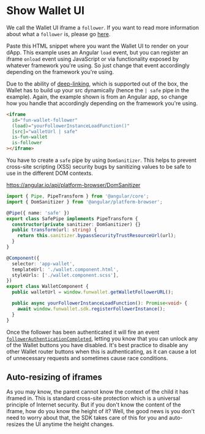 # Show Wallet UI

We call the Wallet UI iframe a `follower`. If you want to read more information about what a `follower` is, please go [here](/guide/how-does-it-work/leader-and-follower-communication.html#what-is-a-follower).

Paste this HTML snippet where you want the Wallet UI to render on your dApp. This example uses an Angular `load` event, but you can register an iframe `onload` event using JavaScript or via functionality exposed by whatever framework you're using. So just change that event accordingly depending on the framework you're using.

Due to the ability of [deep-linking](./routing.md), which is supported out of the box, the Wallet has to build up your src dynamically (hence the `| safe` pipe in the example). Again, the example shown is from an Angular app, so change how you handle that accordingly depending on the framework you're using.

```html
<iframe
  id="fun-wallet-follower"
  (load)="yourFollowerInstanceLoadFunction()"
  [src]="walletUrl | safe"
  is-fun-wallet
  is-follower
></iframe>
```

You have to create a `safe` pipe by using `DomSanitizer`. This helps to prevent cross-site scripting (XSS) security bugs by sanitizing values to be safe to use in the different DOM contexts.

https://angular.io/api/platform-browser/DomSanitizer

```ts
import { Pipe, PipeTransform } from '@angular/core';
import { DomSanitizer } from '@angular/platform-browser';

@Pipe({ name: 'safe' })
export class SafePipe implements PipeTransform {
  constructor(private sanitizer: DomSanitizer) {}
  public transform(url: string) {
    return this.sanitizer.bypassSecurityTrustResourceUrl(url);
  }
}
```

```ts
@Component({
  selector: 'app-wallet',
  templateUrl: './wallet.component.html',
  styleUrls: ['./wallet.component.scss'],
})
export class WalletComponent {
  public walletUrl = window.funwallet.getWalletFollowerURL();

  public async yourFollowerInstanceLoadFunction(): Promise<void> {
    await window.funwallet.sdk.registerFollowerInstance();
  }
}
```

Once the follower has been authenticated it will fire an event [`followerAuthenticationCompleted`](#followerauthenticationcompleted), letting you know that you can unlock any of the Wallet buttons you have disabled. It's best practice to disable any other Wallet router buttons when this is authenticating, as it can cause a lot of unnecessary requests and sometimes cause race conditions.

## Auto-resizing of iframes

As you may know, the parent cannot know the context of the child it has iframed in. This is standard cross-site protection which is a universal principle of Internet security. But if you don't know the content of the iframe, how do you know the height of it? Well, the good news is you don't need to worry about that, the SDK takes care of this for you and auto-resizes the UI anytime the height changes.

